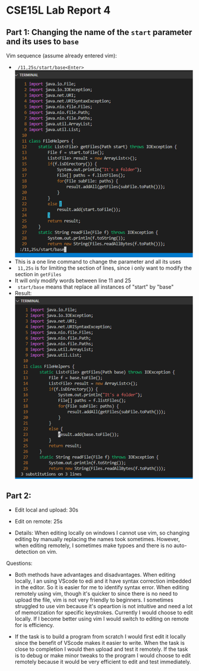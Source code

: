 # CSE15L Lab Report 4

## Part 1: Changing the name of the `start` parameter and its uses to `base`

Vim sequence (assume already entered vim):
* ` /11,25s/start/base<Enter>`
\
![Image](week7img/1.png)
* This is a one line command to change the parameter and all its uses
* ` 11,25s` is for limiting the section of lines, since i only want to modify the section in `getFiles` 
* It will only modify words between line 11 and 25
* ` start/base` means that replace all instances of "start" by "base"
* Result:\
![Image](week7img/2.png)

## Part 2: 
* Edit local and upload: 30s
* Edit on remote: 25s

* Details: When editing locally on windows I cannot use vim, so changing editing
by manually replacing the names took sometimes. However, when editing remotely,
I sometimes make typoes and there is no auto-detection on vim.

Questions:
* Both methods have advantages and disadvantages. When editing locally, I an using
VScode to edi and it have syntax correction imbedded in the editor. So it is easier
for me to identify syntax error. When editing remotely using vim, though it's quicker
to since there is no need to upload the file, vim is not very friendly to beginners.
I sometimes struggled to use vim because it's opeartion is not intuitive and need
a lot of memorization for specific keystrokes. Currently I would choose to edit
locally. If I become better using vim I would switch to editing on remote for is
efficiency.

* If the task is to build a program from scratch I would first edit it locally
since the benefit of VScode makes it easier to write. When the task is close to
completion I would then upload and test it remotely. If the task is to debug or
make minor tweaks to the program I would choose to edit remotely because it would
be very efficient to edit and test immediately.